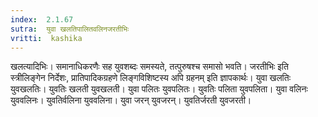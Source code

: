 ```yaml
---
index:  2.1.67
sutra:  युवा खलतिपालितवलिनजरतीभिः
vritti:  kashika 
---
```


खलत्यादिभिः। समानाधिकरणैः सह युवशब्दः समस्यते, तत्पुरुषश्च समासो भवति। जरतीभिः इति स्त्रीलिङ्गेन निर्देशः, प्रातिपादिकग्रहणे लिङ्गविशिष्टस्य अपि ग्रहनम् इति ज्ञापकार्थः। युवा खलतिः युवखलतिः। युवतिः खलती युवखलती। युवा पलितः युवपलितः। युवतिः पलिता युवपलिता। युवा वलिनः युववलिनः। युवतिर्वलिना युववलिना। युवा जरन् युवजरन्। युवतिर्जरती युवजरती।

